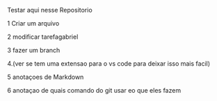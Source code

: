 Testar aqui nesse Repositorio

1 Criar um arquivo

2 modificar tarefagabriel

3 fazer um branch

4.(ver se tem uma extensao para o vs code para deixar isso mais facil)

5 anotaçoes de Markdown

6 anotaçao de quais comando do git usar eo que eles fazem
